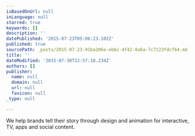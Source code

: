 ```yaml
---
isBasedOnUrl: null
inLanguage: null
starred: true
keywords: []
description: ''
datePublished: '2015-07-23T05:06:23.102Z'
published: true
sourcePath: _posts/2015-07-23-91ba206e-eb6c-4f42-8a6a-7c7123fdcf64.md
title: ''
dateModified: '2015-07-30T22:57:18.234Z'
authors: []
publisher:
  name: null
  domain: null
  url: null
  favicon: null
_type: null

---
```

We help brands tell their story through design and animation for interactive, TV, apps and social content.
